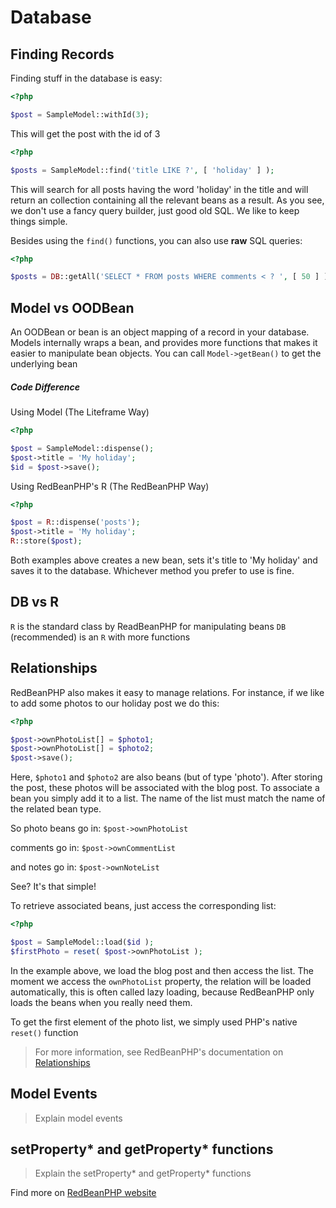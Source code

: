 # Database

## Finding Records
Finding stuff in the database is easy:
```php
<?php

$post = SampleModel::withId(3);
```
This will get the post with the id of 3
```php
<?php

$posts = SampleModel::find('title LIKE ?', [ 'holiday' ] );
```
This will search for all posts having the word 'holiday' in the title and will return an collection containing all the relevant beans as a result. As you see, we don't use a fancy query builder, just good old SQL.
We like to keep things simple.

Besides using the `find()` functions, you can also use **raw** SQL queries:
```php
<?php

$posts = DB::getAll('SELECT * FROM posts WHERE comments < ? ', [ 50 ] );
```

## Model vs OODBean
An OODBean or bean is an object mapping of a record in your database.
Models internally wraps a bean, and provides more functions that makes it easier to manipulate bean objects.
You can call `Model->getBean()` to get the underlying bean

##### Code Difference

Using Model (The Liteframe Way)
```php
<?php

$post = SampleModel::dispense();
$post->title = 'My holiday';
$id = $post->save();
```

Using RedBeanPHP's R (The RedBeanPHP Way)
```php
<?php

$post = R::dispense('posts');
$post->title = 'My holiday';
R::store($post);
```

Both examples above creates a new bean, sets it's title to 'My holiday' and saves it to the database.
Whichever method you prefer to use is fine.

## DB vs R
`R` is the standard class by ReadBeanPHP for manipulating beans
`DB` (recommended) is an `R` with more functions

## Relationships
RedBeanPHP also makes it easy to manage relations. For instance, if we like to add some photos to our holiday post we do this:
```php
<?php

$post->ownPhotoList[] = $photo1;
$post->ownPhotoList[] = $photo2;
$post->save();
```
Here, `$photo1` and `$photo2` are also beans (but of type 'photo'). 
After storing the post, these photos will be associated with the blog post. 
To associate a bean you simply add it to a list. The name of the list must match the name of the related bean type.

So photo beans go in:
`$post->ownPhotoList`

comments go in: 
`$post->ownCommentList` 

and notes go in: 
`$post->ownNoteList` 

See? It's that simple!

To retrieve associated beans, just access the corresponding list:
```php
<?php

$post = SampleModel::load($id );
$firstPhoto = reset( $post->ownPhotoList );
```

In the example above, we load the blog post and then access the list. 
The moment we access the `ownPhotoList` property, the relation will be loaded automatically, 
this is often called lazy loading, because RedBeanPHP only loads the beans when you really need them.

To get the first element of the photo list, we simply used PHP's native `reset()` function

> For more information, see RedBeanPHP's documentation on  [Relationships](https://redbeanphp.com/index.php?p=/one_to_many)

## Model Events
> Explain model events

## setProperty* and getProperty* functions
> Explain the setProperty* and getProperty* functions

Find more on [RedBeanPHP website](https://redbeanphp.com/crud)